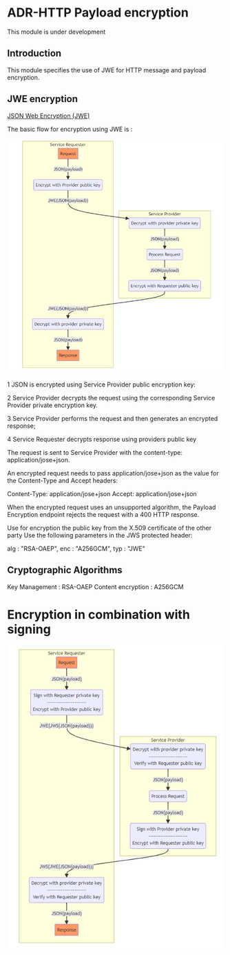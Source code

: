 
# ADR-HTTP Payload encryption

<aside class="note" title="Status">
        <p>This module is under development</p>
</aside>


## Introduction

This module specifies the use of JWE for HTTP message and payload encryption.

## JWE encryption

 [JSON Web Encryption (JWE)](https://datatracker.ietf.org/doc/html/rfc7516)

The basic flow for encryption using JWE is :

![Encryption](media/API_encryption.png)

1 JSON is encrypted using Service Provider public encryption key:

2 Service Provider decrypts the request using the corresponding Service Provider private encryption key.

3 Service Provider performs the request and then generates an encrypted response;

4 Service Requester decrypts response using providers public key


The request is sent to Service Provider with the content-type: application/jose+json.


An encrypted request needs to pass application/jose+json as the value for the Content-Type and Accept headers:

Content-Type: application/jose+json
Accept: application/jose+json

When the encrypted request uses an unsupported algorithm, the Payload Encryption endpoint rejects the request with a 400 HTTP response.

Use for encryption the public key from the X.509 certificate of the other party
Use the following parameters in the JWS protected header:

alg : "RSA-OAEP", 
enc : "A256GCM",
typ : "JWE"


## Cryptographic Algorithms

Key Management : RSA-OAEP
Content encryption : A256GCM



# Encryption in combination with signing

![Encryption in combination with signing](media/API_signing_encryption.png)

